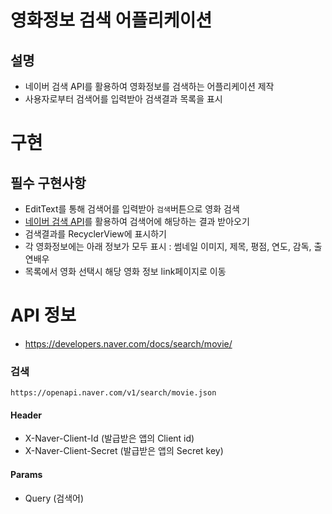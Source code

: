 # 영화정보 검색 어플리케이션
## 설명
- 네이버 검색 API를 활용하여 영화정보를 검색하는 어플리케이션 제작
- 사용자로부터 검색어를 입력받아 검색결과 목록을 표시

# 구현
## 필수 구현사항

- EditText를 통해 검색어를 입력받아 `검색`버튼으로 영화 검색
- [네이버 검색 API](https://developers.naver.com/docs/search/movie/)를 활용하여 검색어에 해당하는 결과 받아오기
- 검색결과를 RecyclerView에 표시하기
- 각 영화정보에는 아래 정보가 모두 표시
: 썸네일 이미지, 제목, 평점, 연도, 감독, 출연배우
- 목록에서 영화 선택시 해당 영화 정보 link페이지로 이동

# API 정보
- https://developers.naver.com/docs/search/movie/

### 검색
`https://openapi.naver.com/v1/search/movie.json`
#### Header
- X-Naver-Client-Id (발급받은 앱의 Client id)
- X-Naver-Client-Secret (발급받은 앱의 Secret key)
#### Params
- Query (검색어)
